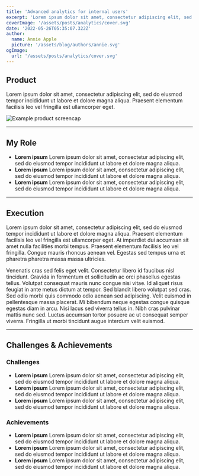 ```yaml
---
title: 'Advanced analytics for internal users'
excerpt: 'Lorem ipsum dolor sit amet, consectetur adipiscing elit, sed do eiusmod tempor incididunt ut labore et dolore magna aliqua. Praesent elementum facilisis leo vel fringilla est ullamcorper eget.'
coverImage: '/assets/posts/analytics/cover.svg'
date: '2022-05-26T05:35:07.322Z'
author:
  name: Annie Apple
  picture: '/assets/blog/authors/annie.svg'
ogImage:
  url: '/assets/posts/analytics/cover.svg'
---
```


## Product

Lorem ipsum dolor sit amet, consectetur adipiscing elit, sed do eiusmod tempor incididunt ut labore et dolore magna aliqua. Praesent elementum facilisis leo vel fringilla est ullamcorper eget.

![Example product screencap](/assets/posts/analytics/example.svg)

---
 
## My Role
* **Lorem ipsum** Lorem ipsum dolor sit amet, consectetur adipiscing elit, sed do eiusmod tempor incididunt ut labore et dolore magna aliqua.
* **Lorem ipsum** Lorem ipsum dolor sit amet, consectetur adipiscing elit, sed do eiusmod tempor incididunt ut labore et dolore magna aliqua.
* **Lorem ipsum** Lorem ipsum dolor sit amet, consectetur adipiscing elit, sed do eiusmod tempor incididunt ut labore et dolore magna aliqua. 

---

## Execution
Lorem ipsum dolor sit amet, consectetur adipiscing elit, sed do eiusmod tempor incididunt ut labore et dolore magna aliqua. Praesent elementum facilisis leo vel fringilla est ullamcorper eget. At imperdiet dui accumsan sit amet nulla facilities morbi tempus. Praesent elementum facilisis leo vel fringilla. Congue mauris rhoncus aenean vel. Egestas sed tempus urna et pharetra pharetra massa massa ultricies.

Venenatis cras sed felis eget velit. Consectetur libero id faucibus nisl tincidunt. Gravida in fermentum et sollicitudin ac orci phasellus egestas tellus. Volutpat consequat mauris nunc congue nisi vitae. Id aliquet risus feugiat in ante metus dictum at tempor. Sed blandit libero volutpat sed cras. Sed odio morbi quis commodo odio aenean sed adipiscing. Velit euismod in pellentesque massa placerat. Mi bibendum neque egestas congue quisque egestas diam in arcu. Nisi lacus sed viverra tellus in. Nibh cras pulvinar mattis nunc sed. Luctus accumsan tortor posuere ac ut consequat semper viverra. Fringilla ut morbi tincidunt augue interdum velit euismod.

---

## Challenges & Achievements

### Challenges
* **Lorem ipsum** Lorem ipsum dolor sit amet, consectetur adipiscing elit, sed do eiusmod tempor incididunt ut labore et dolore magna aliqua.
* **Lorem ipsum** Lorem ipsum dolor sit amet, consectetur adipiscing elit, sed do eiusmod tempor incididunt ut labore et dolore magna aliqua.
* **Lorem ipsum** Lorem ipsum dolor sit amet, consectetur adipiscing elit, sed do eiusmod tempor incididunt ut labore et dolore magna aliqua. 

### Achievements
* **Lorem ipsum** Lorem ipsum dolor sit amet, consectetur adipiscing elit, sed do eiusmod tempor incididunt ut labore et dolore magna aliqua.
* **Lorem ipsum** Lorem ipsum dolor sit amet, consectetur adipiscing elit, sed do eiusmod tempor incididunt ut labore et dolore magna aliqua.
* **Lorem ipsum** Lorem ipsum dolor sit amet, consectetur adipiscing elit, sed do eiusmod tempor incididunt ut labore et dolore magna aliqua. 
